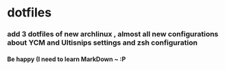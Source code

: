 # dotfiles
### add 3 dotfiles of new archlinux , almost all new configurations about YCM and Ultisnips settings and zsh configuration 
#### Be happy (I need to learn MarkDown ~ :P

